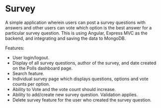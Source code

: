 # Survey

A simple application wherein users can post a survey questions with answers and other users can vote which option is the best answer for a particular survey question.
This is using Angular, Express MVC as the backend, and integrating and saving the data to MongoDB. 

Features:
- User login/logout.
- Display of all survey questions, author of the survey, and date created on the Polls dashboard page. 
- Search feature.
- Individual survey page which displays questions, options and vote counts per option.
- Ability to Vote and the vote count should increase.
- Ability to add/create new survey question. Validation applies.
- Delete survey feature for the user who created the survey question.